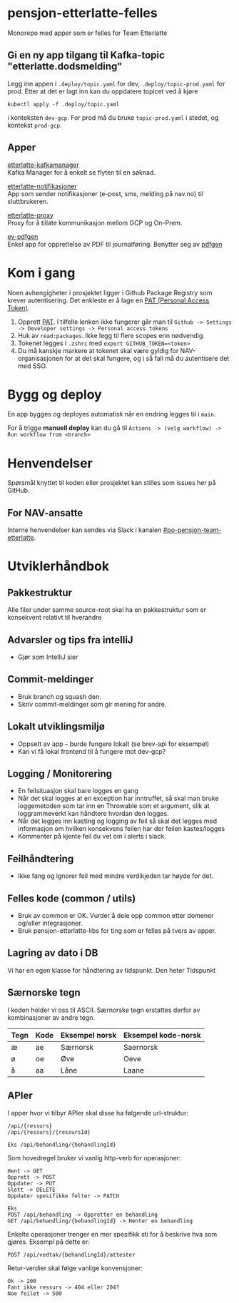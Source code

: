 # pensjon-etterlatte-felles

Monorepo med apper som er felles for Team Etterlatte

## Gi en ny app tilgang til Kafka-topic "etterlatte.dodsmelding"
Legg inn appen i `.deploy/topic.yaml` for dev, `.deploy/topic-prod.yaml` for prod. Etter at det er lagt inn
kan du oppdatere topicet ved å kjøre 

```
kubectl apply -f .deploy/topic.yaml
```

i konteksten `dev-gcp`. For prod må du bruke `topic-prod.yaml` i stedet, og kontekst
`prod-gcp`.


## Apper

[etterlatte-kafkamanager](apps/etterlatte-kafkamanager) \
Kafka Manager for å enkelt se flyten til en søknad.

[etterlatte-notifikasjoner](apps/etterlatte-notifikasjoner) \
App som sender notifikasjoner (e-post, sms, melding på nav.no) til sluttbrukeren.

[etterlatte-proxy](apps/etterlatte-proxy) \
Proxy for å tillate kommunikasjon mellom GCP og On-Prem.

[ey-pdfgen](apps/ey-pdfgen) \
Enkel app for opprettelse av PDF til journalføring. Benytter seg av [pdfgen](https://github.com/navikt/pdfgen)


# Kom i gang

Noen avhengigheter i prosjektet ligger i Github Package Registry som krever autentisering. Det enkleste er å lage en [PAT (Personal Access Token)](https://github.com/settings/tokens).

1. Opprett [PAT](https://github.com/settings/tokens). I tilfelle lenken ikke fungerer går man til `Github -> Settings -> Developer settings -> Personal access tokens`
2. Huk av `read:packages`. Ikke legg til flere scopes enn nødvendig.
3. Tokenet legges i `.zshrc` med `export GITHUB_TOKEN=<token>`
4. Du må kanskje markere at tokenet skal være gyldig for NAV-organisasjonen for at det skal fungere, og i så fall må du autentisere det med SSO.


# Bygg og deploy

En app bygges og deployes automatisk når en endring legges til i `main`. 

For å trigge **manuell deploy** kan du gå til `Actions -> (velg workflow) -> Run workflow from <branch>`


# Henvendelser

Spørsmål knyttet til koden eller prosjektet kan stilles som issues her på GitHub.


## For NAV-ansatte

Interne henvendelser kan sendes via Slack i kanalen [#po-pensjon-team-etterlatte](https://nav-it.slack.com/archives/C01KJ597UAU).

# Utviklerhåndbok
## Pakkestruktur
Alle filer under samme source-root skal ha en pakkestruktur som er konsekvent relativt til hverandre

## Advarsler og tips fra intelliJ
* Gjør som IntelliJ sier
## Commit-meldinger
* Bruk branch og squash den.
* Skriv commit-meldinger som gir mening for andre.

## Lokalt utviklingsmiljø
* Oppsett av app – burde fungere lokalt (se brev-api for eksempel)
* Kan vi få lokal frontend til å fungere mot dev-gcp?

## Logging / Monitorering
* En feilsituasjon skal bare logges en gang
* Når det skal logges at en exception har inntruffet, så skal man bruke loggemetoden som tar inn en Throwable som et 
argument, slik at loggrammeverkt kan håndtere hvordan den logges.
* Når det legges inn kasting og logging av feil så skal det legges med informasjon om hvilken konsekvens feilen har der
feilen kastes/logges 
* Kommenter på kjente feil du vet om i alerts i slack.

## Feilhåndtering
* Ikke fang og ignorer feil med mindre verdikjeden tar høyde for det.

## Felles kode (common / utils)
* Bruk av common er OK. Vurder å dele opp common etter domener og/eller integrasjoner.
* Bruk pensjon-etterlatte-libs for ting som er felles på tvers av apper.

## Lagring av dato i DB
Vi har en egen klasse for håndtering av tidspunkt. Den heter Tidspunkt

## Særnorske tegn
I koden holder vi oss til ASCII. Særnorske tegn erstattes derfor av kombinasjoner av andre tegn.

| Tegn | Kode | Eksempel norsk | Eksempel kode-norsk |
|------|------|----------------|---------------------|
| æ    | ae   | Særnorsk       | Saernorsk           |
| ø    | oe   | Øve            | Oeve                |
| å    | aa   | Låne           | Laane               |

## APIer
I apper hvor vi tilbyr APIer skal disse ha følgende url-struktur:
```
/api/{ressurs}
/api/{ressurs}/{ressursId}

Eks /api/behandling/{behandlingId}
```

Som hovedregel bruker vi vanlig http-verb for operasjoner:
```
Hent -> GET
Opprett -> POST
Oppdater -> PUT
Slett -> DELETE
Oppdater spesifikke felter -> PATCH

Eks 
POST /api/behandling -> Oppretter en behandling
GET /api/behandling/{behandlingId} -> Henter en behandling
```

Enkelte operasjoner trenger en mer spesifikk sti for å beskrive hva som gjøres. Eksempl på dette er:

```
POST /api/vedtak/{behandlingId}/attester
```

Retur-verdier skal følge vanlige konvensjoner:
```
Ok -> 200
Fant ikke ressurs -> 404 eller 204?
Noe feilet -> 500
```

